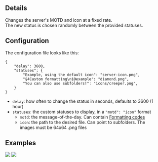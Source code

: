 ## Details

Changes the server's MOTD and icon at a fixed rate.  
The new status is chosen randomly between the provided statuses.

## Configuration

The configuration file looks like this:

```
{
    "delay": 3600,
    "statuses": {
        "Example, using the default icon": "server-icon.png",
        "§4Custom formatting\n§9example": "diamond.png",
        "You can also use subfolders!": "icons/creeper.png",
    }
}
```

- `delay`: how often to change the status in seconds, defaults to 3600 (1 hour)
- `statuses`: the custom statuses to display, in a `"motd": "icon"` format
    - `motd`: the message-of-the-day. Can contain [Formatting codes](https://minecraft.fandom.com/wiki/Formatting_codes)
    - `icon`: the path to the desired file. Can point to subfolders. The images must be 64x64 .png files

## Examples

![](https://cdn-raw.modrinth.com//data/UWZnc5M2/images/dd261e000200970098bbb5177d3b5186407c446c.png)
![](https://cdn-raw.modrinth.com//data/UWZnc5M2/images/ddd8f57750ac07c7b3beaedc67b929e40d677e25.png)

